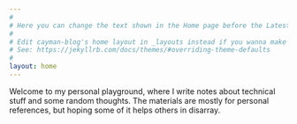 ```yaml
---
#
# Here you can change the text shown in the Home page before the Latest Posts section.
#
# Edit cayman-blog's home layout in _layouts instead if you wanna make some changes
# See: https://jekyllrb.com/docs/themes/#overriding-theme-defaults
#
layout: home
---
```


Welcome to my personal playground, where I write notes about technical stuff and 
some random thoughts. The materials are mostly for personal references, but hoping 
some of it helps others in disarray.
